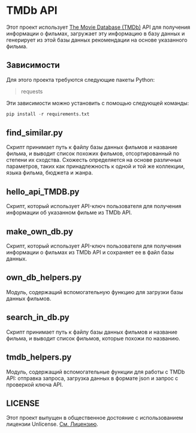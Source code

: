# TMDb API

Этот проект использует [The Movie Database (TMDb)](https://www.themoviedb.org/) API для получения информации о фильмах, загружает эту информацию в базу данных и генерирует из этой базы данных рекомендации на основе указанного фильма.

## Зависимости

Для этого проекта требуются следующие пакеты Python:

> requests

Эти зависимости можно установить с помощью следующей команды:

```Python
pip install -r requirements.txt
```

## find_similar.py

Скрипт принимает путь к файлу базы данных фильмов и название фильма, и выводит список похожих фильмов, отсортированный по степени их сходства. Схожесть определяется на основе различных параметров, таких как принадлежность к одной и той же коллекции, языка фильма, бюджета и жанра.

## hello_api_TMDB.py

Скрипт, который использует API-ключ пользователя для получения информации об указанном фильме из TMDb API.

## make_own_db.py

Скрипт, который использует API-ключ пользователя для получения информации о фильмах из TMDb API и сохраняет ее в файл базы данных.

## own_db_helpers.py

Модуль, содержащий вспомогательную функцию для загрузки базы данных фильмов.

## search_in_db.py

Скрипт принимает путь к файлу базы данных фильмов и название фильма, и выводит список фильмов, которые похожи по названию.

## tmdb_helpers.py

 Модуль, содержащий вспомогательные функции для работы с TMDb API: отправка запроса, загрузка данных в формате json и запрос с проверкой ключа API.

## LICENSE

Этот проект выпущен в общественное достояние с использованием лицензии Unlicense. [См. Лицензию](https://unlicense.org/).
